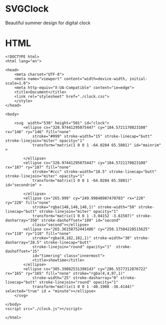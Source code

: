 # SVGClock
Beautiful summer design for digital clock

# HTML

    <!DOCTYPE html>
    <html lang="en">

    <head>
        <meta charset="UTF-8">
        <meta name="viewport" content="width=device-width, initial-scale=1.0">
        <meta http-equiv="X-UA-Compatible" content="ie=edge">
        <title>Document</title>
        <link rel="stylesheet" href="./clock.css">
        </style>
    </head>

    <body>

        <svg  width="530" height="501" id="clock">
            <ellipse cx="328.97441295075447" cy="184.5721170823108" rx="146" ry="146" fill="none"
                stroke="#999" stroke-width="15" stroke-linecap="butt" stroke-linejoin="miter" opacity="1"
                transform="matrix(1 0 0 1 -64.0284 65.5801)" id="mainrim" >

            </ellipse>
            <ellipse cx="328.97441295075447" cy="184.5721170823108" rx="187" ry="187" fill="none"
                stroke="#ccc" stroke-width="18.5" stroke-linecap="butt" stroke-linejoin="miter" opacity="1"
                transform="matrix(1 0 0 1 -64.0284 65.5801)" id="secondrim" >

            </ellipse>
            <ellipse cx="265.999" cy="249.99848907470703" rx="220" ry="220" fill="none"
                stroke="rgba(148,148,148,1)" stroke-width="50" stroke-linecap="butt" stroke-linejoin="miter" opacity="1"
                transform="matrix(1 0 0 1 -3.04152 -3.61507)" stroke-dasharray="350" stroke-dashoffset="189" id="second"
                class="second"></ellipse>
            <ellipse cx="265.36158752441406" cy="250.17584228515625" rx="110" ry="110" fill="none"
                stroke="rgba(0,182,182,1)" stroke-width="30" stroke-dasharray="28.5" stroke-linecap="butt"
                stroke-linejoin="round" opacity="1"  stroke-dashoffset="15"
                id="timering" class="innermost">
                <title>showtime</title>
            </ellipse>
            <ellipse cx="305.39882531398143" cy="286.5577312876722" rx="165" ry="165" fill="none" stroke="rgba(4,4,87,1)"
                stroke-width="25" stroke-dasharray="0" stroke-linecap="butt" stroke-linejoin="round" opacity="1"
                transform="matrix(1 0 0 1 -40.1908 -36.4144)" selected="true" id = "minute"></ellipse>
        </svg>

    </body>
    <script src="./clock.js"></script>

    </html>
